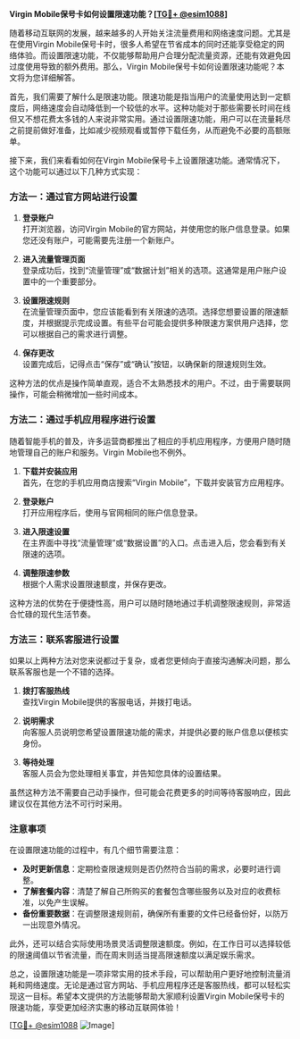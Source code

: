 **Virgin Mobile保号卡如何设置限速功能？[[TG💪+ @esim1088](https://t.me/s/esim1088)]**

随着移动互联网的发展，越来越多的人开始关注流量费用和网络速度问题。尤其是在使用Virgin Mobile保号卡时，很多人希望在节省成本的同时还能享受稳定的网络体验。而设置限速功能，不仅能够帮助用户合理分配流量资源，还能有效避免因过度使用导致的额外费用。那么，Virgin Mobile保号卡如何设置限速功能呢？本文将为您详细解答。

首先，我们需要了解什么是限速功能。限速功能是指当用户的流量使用达到一定额度后，网络速度会自动降低到一个较低的水平。这种功能对于那些需要长时间在线但又不想花费太多钱的人来说非常实用。通过设置限速功能，用户可以在流量耗尽之前提前做好准备，比如减少视频观看或暂停下载任务，从而避免不必要的高额账单。

接下来，我们来看看如何在Virgin Mobile保号卡上设置限速功能。通常情况下，这个功能可以通过以下几种方式实现：

### 方法一：通过官方网站进行设置

1. **登录账户**  
   打开浏览器，访问Virgin Mobile的官方网站，并使用您的账户信息登录。如果您还没有账户，可能需要先注册一个新账户。

2. **进入流量管理页面**  
   登录成功后，找到“流量管理”或“数据计划”相关的选项。这通常是用户账户设置中的一个重要部分。

3. **设置限速规则**  
   在流量管理页面中，您应该能看到有关限速的选项。选择您想要设置的限速额度，并根据提示完成设置。有些平台可能会提供多种限速方案供用户选择，您可以根据自己的需求进行调整。

4. **保存更改**  
   设置完成后，记得点击“保存”或“确认”按钮，以确保新的限速规则生效。

这种方法的优点是操作简单直观，适合不太熟悉技术的用户。不过，由于需要联网操作，可能会稍微增加一些时间成本。

### 方法二：通过手机应用程序进行设置

随着智能手机的普及，许多运营商都推出了相应的手机应用程序，方便用户随时随地管理自己的账户和服务。Virgin Mobile也不例外。

1. **下载并安装应用**  
   首先，在您的手机应用商店搜索“Virgin Mobile”，下载并安装官方应用程序。

2. **登录账户**  
   打开应用程序后，使用与官网相同的账户信息登录。

3. **进入限速设置**  
   在主界面中寻找“流量管理”或“数据设置”的入口。点击进入后，您会看到有关限速的选项。

4. **调整限速参数**  
   根据个人需求设置限速额度，并保存更改。

这种方法的优势在于便捷性高，用户可以随时随地通过手机调整限速规则，非常适合忙碌的现代生活节奏。

### 方法三：联系客服进行设置

如果以上两种方法对您来说都过于复杂，或者您更倾向于直接沟通解决问题，那么联系客服也是一个不错的选择。

1. **拨打客服热线**  
   查找Virgin Mobile提供的客服电话，并拨打电话。

2. **说明需求**  
   向客服人员说明您希望设置限速功能的需求，并提供必要的账户信息以便核实身份。

3. **等待处理**  
   客服人员会为您处理相关事宜，并告知您具体的设置结果。

虽然这种方法不需要自己动手操作，但可能会花费更多的时间等待客服响应，因此建议仅在其他方法不可行时采用。

### 注意事项

在设置限速功能的过程中，有几个细节需要注意：

- **及时更新信息**：定期检查限速规则是否仍然符合当前的需求，必要时进行调整。
- **了解套餐内容**：清楚了解自己所购买的套餐包含哪些服务以及对应的收费标准，以免产生误解。
- **备份重要数据**：在调整限速规则前，确保所有重要的文件已经备份好，以防万一出现意外情况。

此外，还可以结合实际使用场景灵活调整限速额度。例如，在工作日可以选择较低的限速阈值以节省流量，而在周末则适当提高限速额度以满足娱乐需求。

总之，设置限速功能是一项非常实用的技术手段，可以帮助用户更好地控制流量消耗和网络速度。无论是通过官方网站、手机应用程序还是客服热线，都可以轻松实现这一目标。希望本文提供的方法能够帮助大家顺利设置Virgin Mobile保号卡的限速功能，享受更加经济实惠的移动互联网体验！

[[TG💪+ @esim1088](https://t.me/s/esim1088) ![Image](https://i.postimg.cc/4NQfJmqS/Snipaste-2025-05-13-00-14-12.png)]